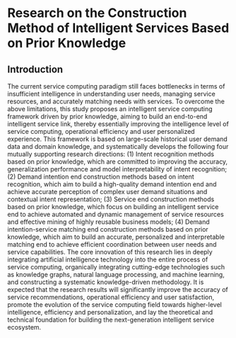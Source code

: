 # Research on the Construction Method of Intelligent Services Based on Prior Knowledge

## Introduction
The current service computing paradigm still faces bottlenecks in terms of insufficient intelligence in understanding user needs, managing service resources, 
and accurately matching needs with services. To overcome the above limitations, this study proposes an intelligent service computing framework driven by prior knowledge, 
aiming to build an end-to-end intelligent service link, thereby essentially improving the intelligence level of service computing, operational efficiency and user personalized experience. 
This framework is based on large-scale historical user demand data and domain knowledge, and systematically develops the following four mutually supporting research directions: 
(1) Intent recognition methods based on prior knowledge, which are committed to improving the accuracy, generalization performance and model interpretability of intent recognition; 
(2) Demand intention end construction methods based on intent recognition, which aim to build a high-quality demand intention end and achieve accurate perception of complex user demand situations and 
contextual intent representation; (3) Service end construction methods based on prior knowledge, which focus on building an intelligent service end to achieve automated and dynamic management of 
service resources and effective mining of highly reusable business models; (4) Demand intention-service matching end construction methods based on prior knowledge, which aim to build an accurate, 
personalized and interpretable matching end to achieve efficient coordination between user needs and service capabilities. The core innovation of this research lies in deeply integrating artificial 
intelligence technology into the entire process of service computing, organically integrating cutting-edge technologies such as knowledge graphs, natural language processing, 
and machine learning, and constructing a systematic knowledge-driven methodology. It is expected that the research results will significantly improve the accuracy of service recommendations, 
operational efficiency and user satisfaction, promote the evolution of the service computing field towards higher-level intelligence, efficiency and personalization, and lay the theoretical and 
technical foundation for building the next-generation intelligent service ecosystem.
